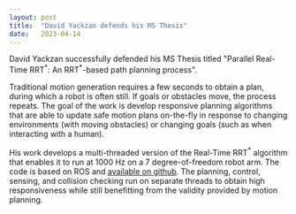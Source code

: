```yaml
---
layout: post
title:  "David Yackzan defends his MS Thesis"
date:   2023-04-14
---
```


David Yackzan successfully defended his MS Thesis titled "Parallel Real-Time RRT$^*$: An RRT$^*$-based path planning process".

Traditional motion generation requires a few seconds to obtain a plan, during which a robot is often still. If goals or obstacles move, the process repeats. The goal of the work is develop responsive planning algorithms that are able to update safe motion plans on-the-fly in response to changing environments (with moving obstacles) or changing goals (such as when interacting with a human).

His work develops a multi-threaded version of the Real-Time RRT$^*$ algorithm that enables it to run at $1000$ Hz on a $7$ degree-of-freedom robot arm. The code is based on ROS and [available on github](https://github.com/dwya222/robo_demo_ws). The planning, control, sensing, and collision checking run on separate threads to obtain high responsiveness while still benefitting from the validity provided by motion planning. 
